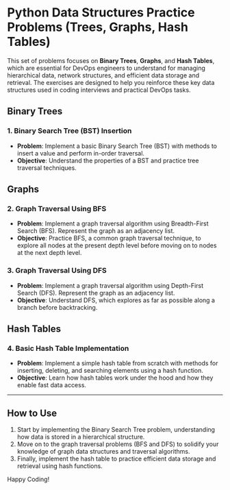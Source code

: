 # Python Data Structures Practice Problems (Trees, Graphs, Hash Tables)

This set of problems focuses on **Binary Trees**, **Graphs**, and **Hash Tables**, which are essential for DevOps engineers to understand for managing hierarchical data, network structures, and efficient data storage and retrieval. The exercises are designed to help you reinforce these key data structures used in coding interviews and practical DevOps tasks.

## Binary Trees

### 1. Binary Search Tree (BST) Insertion
- **Problem**: Implement a basic Binary Search Tree (BST) with methods to insert a value and perform in-order traversal.
- **Objective**: Understand the properties of a BST and practice tree traversal techniques.

## Graphs

### 2. Graph Traversal Using BFS
- **Problem**: Implement a graph traversal algorithm using Breadth-First Search (BFS). Represent the graph as an adjacency list.
- **Objective**: Practice BFS, a common graph traversal technique, to explore all nodes at the present depth level before moving on to nodes at the next depth level.

### 3. Graph Traversal Using DFS
- **Problem**: Implement a graph traversal algorithm using Depth-First Search (DFS). Represent the graph as an adjacency list.
- **Objective**: Understand DFS, which explores as far as possible along a branch before backtracking.

## Hash Tables

### 4. Basic Hash Table Implementation
- **Problem**: Implement a simple hash table from scratch with methods for inserting, deleting, and searching elements using a hash function.
- **Objective**: Learn how hash tables work under the hood and how they enable fast data access.

---

## How to Use
1. Start by implementing the Binary Search Tree problem, understanding how data is stored in a hierarchical structure.
2. Move on to the graph traversal problems (BFS and DFS) to solidify your knowledge of graph data structures and traversal algorithms.
3. Finally, implement the hash table to practice efficient data storage and retrieval using hash functions.

Happy Coding!
